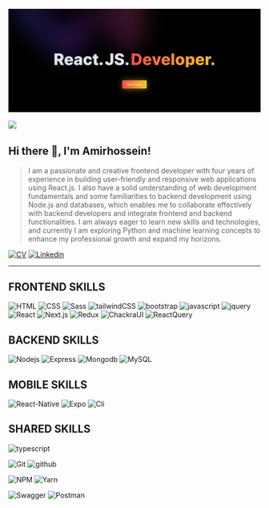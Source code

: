 
![header](https://raw.githubusercontent.com/AmirHosseinGoodarzi/AmirHosseinGoodarzi/main/public/readmeHeader.png)

<div>
  
[![](https://visitcount.itsvg.in/api?id=AmirHosseinGoodarzi&label=Profile%20Views&color=12&icon=4&pretty=false)](https://visitcount.itsvg.in)
## Hi there 👋, I'm Amirhossein!

</div>

> I am a passionate and creative frontend developer with four years of experience in building user-friendly and responsive web applications using React.js. I also have a solid understanding of web development fundamentals and some familiarities to backend development using Node.js and databases, which enables me to collaborate effectively with backend developers and integrate frontend and backend functionalities. I am always eager to learn new skills and technologies, and currently I am exploring Python and machine learning concepts to enhance my professional growth and expand my horizons.

<div>
  
<a href="https://amirhosseingoodarzi.vercel.app">![CV](https://img.shields.io/static/v1?logo=bookstack&label=&message=CV&color=2D333B&logoWidth=20&logoColor=EEE&style=flat-square)</a>
<a href="https://www.linkedin.com/in/amir-hossein-goodarzi/">![Linkedin](https://img.shields.io/static/v1?logo=linkedin&label=&message=Linkedin&color=2D333B&logoWidth=20&logoColor=EEE&style=flat-square)</a>

</div>

---

<div>

## FRONTEND SKILLS

![HTML](https://img.shields.io/static/v1?logo=HTML5&label=&message=HTML&color=2D333B&logoWidth=20&logoColor=EEE&style=flat-square)
![CSS](https://img.shields.io/static/v1?logo=CSS3&label=&message=CSS&color=2D333B&logoWidth=20&logoColor=EEE&style=flat-square)
![Sass](https://img.shields.io/static/v1?logo=sass&label=&message=Sass&color=2D333B&logoWidth=20&logoColor=EEE&style=flat-square)
![tailwindCSS](https://img.shields.io/static/v1?logo=tailwindcss&label=&message=Tailwind&color=2D333B&logoWidth=20&logoColor=EEE&style=flat-square)
![bootstrap](https://img.shields.io/static/v1?logo=bootstrap&label=&message=bootstrap&color=2D333B&logoWidth=20&logoColor=EEE&style=flat-square)
![javascript](https://img.shields.io/static/v1?logo=javascript&label=&message=Javascript&color=2D333B&logoWidth=20&logoColor=EEE&style=flat-square)
![jquery](https://img.shields.io/static/v1?logo=jquery&label=&message=Jquery&color=2D333B&logoWidth=20&logoColor=EEE&style=flat-square)
![React](https://img.shields.io/static/v1?logo=react&label=&message=React&color=2D333B&logoWidth=20&logoColor=EEE&style=flat-square)
![Next.js](https://img.shields.io/static/v1?logo=next.js&label=&message=Next.js&color=2D333B&logoWidth=20&logoColor=EEE&style=flat-square)
![Redux](https://img.shields.io/static/v1?logo=redux&label=&message=Redux&color=2D333B&logoWidth=20&logoColor=EEE&style=flat-square)
![ChackraUI](https://img.shields.io/static/v1?logo=chakraui&label=&message=Chackra-ui&color=2D333B&logoWidth=20&logoColor=EEE&style=flat-square)
![ReactQuery](https://img.shields.io/static/v1?logo=reactquery&label=&message=React-Query&color=2D333B&logoWidth=20&logoColor=EEE&style=flat-square)


</div>

<div>

## BACKEND SKILLS

![Nodejs](https://img.shields.io/static/v1?logo=nodedotjs&label=&message=NodeJS&color=2D333B&logoWidth=20&logoColor=EEE&style=flat-square)
![Express](https://img.shields.io/static/v1?logo=Express&label=&message=Express&color=2D333B&logoWidth=20&logoColor=EEE&style=flat-square)
![Mongodb](https://img.shields.io/static/v1?logo=mongodb&label=&message=MongoDB&color=2D333B&logoWidth=20&logoColor=EEE&style=flat-square)
![MySQL](https://img.shields.io/static/v1?logo=mysql&label=&message=MySQL&color=2D333B&logoWidth=20&logoColor=EEE&style=flat-square)


</div>

<div>

## MOBILE SKILLS

![React-Native](https://img.shields.io/static/v1?logo=react&label=&message=React-Native&color=2D333B&logoWidth=20&logoColor=EEE&style=flat-square)
![Expo](https://img.shields.io/static/v1?logo=expo&label=&message=Expo&color=2D333B&logoWidth=20&logoColor=EEE&style=flat-square)
![Cli](https://img.shields.io/static/v1?logo=clion&label=&message=Cli&color=2D333B&logoWidth=20&logoColor=EEE&style=flat-square)

</div>

<div>

## SHARED SKILLS

![typescript](https://img.shields.io/static/v1?logo=typescript&label=&message=Typescript&color=2D333B&logoWidth=20&logoColor=EEE&style=flat-square)

![Git](https://img.shields.io/static/v1?logo=git&label=&message=Git&color=2D333B&logoWidth=20&logoColor=EEE&style=flat-square)
![github](https://img.shields.io/static/v1?logo=github&label=&message=Github&color=2D333B&logoWidth=20&logoColor=EEE&style=flat-square)

![NPM](https://img.shields.io/static/v1?logo=npm&label=&message=NPM&color=2D333B&logoWidth=20&logoColor=EEE&style=flat-square)
![Yarn](https://img.shields.io/static/v1?logo=yarn&label=&message=Yarn&color=2D333B&logoWidth=20&logoColor=EEE&style=flat-square)

![Swagger](https://img.shields.io/static/v1?logo=swagger&label=&message=swagger&color=2D333B&logoWidth=20&logoColor=EEE&style=flat-square)
![Postman](https://img.shields.io/static/v1?logo=postman&label=&message=Postman&color=2D333B&logoWidth=20&logoColor=EEE&style=flat-square)

</div>
